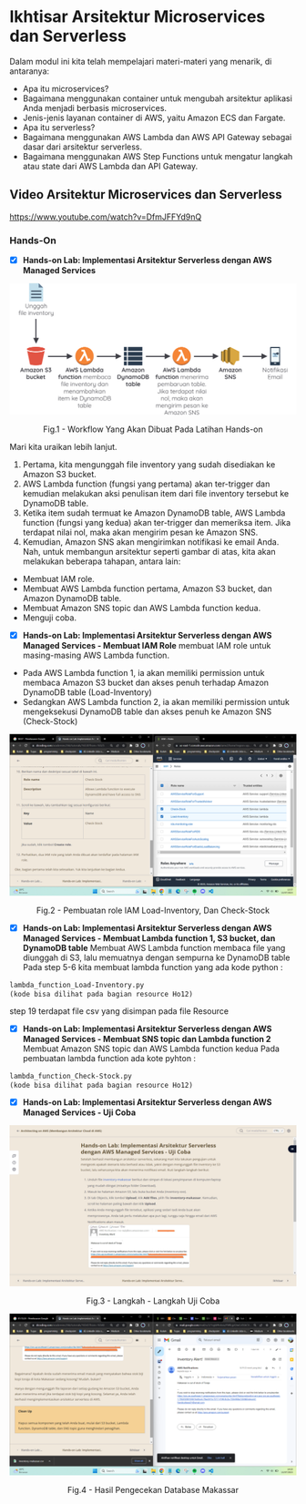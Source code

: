 # Ikhtisar Arsitektur Microservices dan Serverless

Dalam modul ini kita telah mempelajari materi-materi yang menarik, di antaranya:

- Apa itu microservices?
- Bagaimana menggunakan container untuk mengubah arsitektur aplikasi Anda menjadi berbasis microservices.
- Jenis-jenis layanan container di AWS, yaitu Amazon ECS dan Fargate.
- Apa itu serverless?
- Bagaimana menggunakan AWS Lambda dan AWS API Gateway sebagai dasar dari arsitektur serverless.
- Bagaimana menggunakan AWS Step Functions untuk mengatur langkah atau state dari AWS Lambda dan API Gateway.

## Video Arsitektur Microservices dan Serverless
https://www.youtube.com/watch?v=DfmJFFYd9nQ

### Hands-On 

- [x] **Hands-on Lab: Implementasi Arsitektur Serverless dengan AWS Managed Services**

<div align="center">
<img src="./image/alurHOmodul12.png" alt="Alur Kerja Yang Akan Dibuat Pada Hands-on"/>
<p> Fig.1 - Workflow Yang Akan Dibuat Pada Latihan Hands-on </p>
</div>

Mari kita uraikan lebih lanjut.

1. Pertama, kita mengunggah file inventory yang sudah disediakan ke Amazon S3 bucket.
2. AWS Lambda function (fungsi yang pertama) akan ter-trigger dan kemudian melakukan aksi penulisan item dari file inventory tersebut ke DynamoDB table.
3. Ketika item sudah termuat ke Amazon DynamoDB table, AWS Lambda function (fungsi yang kedua) akan ter-trigger dan memeriksa item. Jika terdapat nilai nol, maka akan mengirim pesan ke Amazon SNS.
4. Kemudian, Amazon SNS akan mengirimkan notifikasi ke email Anda.
Nah, untuk membangun arsitektur seperti gambar di atas, kita akan melakukan beberapa tahapan, antara lain:

- Membuat IAM role.
- Membuat AWS Lambda function pertama, Amazon S3 bucket, dan Amazon DynamoDB table.
- Membuat Amazon SNS topic dan AWS Lambda function kedua.
- Menguji coba.

- [x] **Hands-on Lab: Implementasi Arsitektur Serverless dengan AWS Managed Services - Membuat IAM Role**
membuat IAM role untuk masing-masing AWS Lambda function. 
- Pada AWS Lambda function 1, ia akan memiliki permission untuk membaca Amazon S3 bucket dan akses penuh terhadap Amazon DynamoDB table (Load-Inventory)
- Sedangkan AWS Lambda function 2, ia akan memiliki permission untuk mengeksekusi DynamoDB table dan akses penuh ke Amazon SNS (Check-Stock)

<div align="center">
<img src="./image/HO-12/Hands-on-12-1.png" alt="Hasil Hands-on"/>
<p> Fig.2 - Pembuatan role IAM Load-Inventory, Dan Check-Stock</p>
</div>

- [x] **Hands-on Lab: Implementasi Arsitektur Serverless dengan AWS Managed Services - Membuat Lambda function 1, S3 bucket, dan DynamoDB table**
Membuat AWS Lambda function membaca file yang diunggah di S3, lalu memuatnya dengan sempurna ke DynamoDB table
Pada step 5-6 kita membuat lambda function yang ada kode python :
```
lambda_function_Load-Inventory.py
(kode bisa dilihat pada bagian resource Ho12)
```
step 19 terdapat file csv yang disimpan pada file Resource

- [x] **Hands-on Lab: Implementasi Arsitektur Serverless dengan AWS Managed Services - Membuat SNS topic dan Lambda function 2**
Membuat Amazon SNS topic dan AWS Lambda function kedua
Pada pembuatan lambda function ada kote pyhton :
```
lambda_function_Check-Stock.py
(kode bisa dilihat pada bagian resource Ho12)
```

- [x] **Hands-on Lab: Implementasi Arsitektur Serverless dengan AWS Managed Services - Uji Coba**
<div align="center">
<img src="./image/HO-12/Hands-on-12-2.png" alt="Step by step uji coba"/>
<p> Fig.3 - Langkah - Langkah Uji Coba </p>

<img src="./image/HO-12/Hands-on-12-3.png" alt="Result Uji Coba Hands-on"/>
<p> Fig.4 - Hasil Pengecekan Database Makassar</p>
</div>

